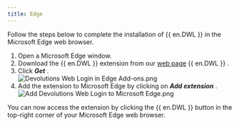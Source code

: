 ```yaml
---
title: Edge
---
```

Follow the steps below to complete the installation of {{ en.DWL }} in the Microsoft Edge web browser.  

1. Open a Microsoft Edge window. 
1. Download the {{ en.DWL }} extension from our [web page](https://devolutions.net/web-login) {{ en.DWL }} . 
1. Click ***Get*** .  
![Devolutions Web Login in Edge Add-ons.png](https://webdevolutions.azureedge.net/docs/en/dwl/Dwl4012.png)
1. Add the extension to Microsoft Edge by clicking on ***Add extension*** .  
![Add Devolutions Web Login to Microsoft Edge.png](https://webdevolutions.azureedge.net/docs/en/dwl/Dwl4013.png)  

You can now access the extension by clicking the {{ en.DWL }} button in the top-right corner of your Microsoft Edge web browser. 

